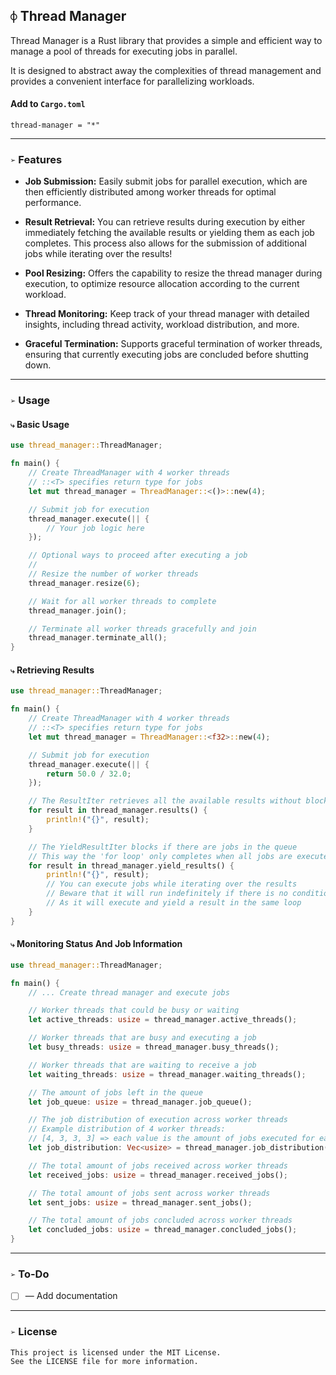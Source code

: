 ## `⌽` Thread Manager
Thread Manager is a Rust library that provides a simple and efficient way to manage a pool of threads for executing jobs in parallel.

It is designed to abstract away the complexities of thread management and provides a convenient interface for parallelizing workloads.


#### Add to `Cargo.toml`
```
thread-manager = "*"
```


___
### `➢` Features
* **Job Submission:** Easily submit jobs for parallel execution, which are then efficiently distributed among worker threads for optimal performance.

* **Result Retrieval:** You can retrieve results during execution by either immediately fetching the available results or yielding them as each job completes. This process also allows for the submission of additional jobs while iterating over the results!

* **Pool Resizing:** Offers the capability to resize the thread manager during execution, to optimize resource allocation according to the current workload.

* **Thread Monitoring:** Keep track of your thread manager with detailed insights, including thread activity, workload distribution, and more.

* **Graceful Termination:** Supports graceful termination of worker threads, ensuring that currently executing jobs are concluded before shutting down.


___
### `➢` Usage

#### `⤷` Basic Usage
```rust
use thread_manager::ThreadManager;

fn main() {
    // Create ThreadManager with 4 worker threads
    // ::<T> specifies return type for jobs
    let mut thread_manager = ThreadManager::<()>::new(4);

    // Submit job for execution
    thread_manager.execute(|| {
        // Your job logic here
    });

    // Optional ways to proceed after executing a job
    //
    // Resize the number of worker threads
    thread_manager.resize(6);

    // Wait for all worker threads to complete
    thread_manager.join();

    // Terminate all worker threads gracefully and join
    thread_manager.terminate_all();
}
```


#### `⤷` Retrieving Results
```rust
use thread_manager::ThreadManager;

fn main() {
    // Create ThreadManager with 4 worker threads
    // ::<T> specifies return type for jobs
    let mut thread_manager = ThreadManager::<f32>::new(4);

    // Submit job for execution
    thread_manager.execute(|| {
        return 50.0 / 32.0;
    });

    // The ResultIter retrieves all the available results without blocking
    for result in thread_manager.results() {
        println!("{}", result);
    }

    // The YieldResultIter blocks if there are jobs in the queue
    // This way the 'for loop' only completes when all jobs are executed
    for result in thread_manager.yield_results() {
        println!("{}", result);
        // You can execute jobs while iterating over the results
        // Beware that it will run indefinitely if there is no condition for execution
        // As it will execute and yield a result in the same loop
    }
}
```


#### `⤷` Monitoring Status And Job Information
```rust
use thread_manager::ThreadManager;

fn main() {
    // ... Create thread manager and execute jobs

    // Worker threads that could be busy or waiting
    let active_threads: usize = thread_manager.active_threads();

    // Worker threads that are busy and executing a job
    let busy_threads: usize = thread_manager.busy_threads();

    // Worker threads that are waiting to receive a job
    let waiting_threads: usize = thread_manager.waiting_threads();

    // The amount of jobs left in the queue
    let job_queue: usize = thread_manager.job_queue();

    // The job distribution of execution across worker threads
    // Example distribution of 4 worker threads:
    // [4, 3, 3, 3] => each value is the amount of jobs executed for each worker
    let job_distribution: Vec<usize> = thread_manager.job_distribution();

    // The total amount of jobs received across worker threads
    let received_jobs: usize = thread_manager.received_jobs();

    // The total amount of jobs sent across worker threads
    let sent_jobs: usize = thread_manager.sent_jobs();

    // The total amount of jobs concluded across worker threads
    let concluded_jobs: usize = thread_manager.concluded_jobs();
}
```


___
### `➢` To-Do
- [ ] — Add documentation


___
### `➢` License
```
This project is licensed under the MIT License.
See the LICENSE file for more information.
```